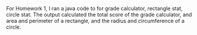For Homework 1, I ran a java code to for grade calculator, rectangle stat, circle stat. The output calculated the total score of the grade calculator, and area and perimeter of a rectangle, and the radius and circumference of a circle. 
